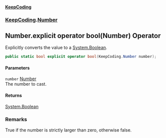 #### [KeepCoding](index.md 'index')
### [KeepCoding](KeepCoding.md 'KeepCoding').[Number](Number.md 'KeepCoding.Number')
## Number.explicit operator bool(Number) Operator
Explicitly converts the value to a [System.Boolean](https://docs.microsoft.com/en-us/dotnet/api/System.Boolean 'System.Boolean').  
```csharp
public static bool explicit operator bool(KeepCoding.Number number);
```
#### Parameters
<a name='KeepCoding_Number_op_Explicitbool(KeepCoding_Number)_number'></a>
`number` [Number](Number.md 'KeepCoding.Number')  
The number to cast.
  
#### Returns
[System.Boolean](https://docs.microsoft.com/en-us/dotnet/api/System.Boolean 'System.Boolean')  
### Remarks
True if the number is strictly larger than zero, otherwise false.  

